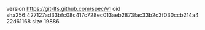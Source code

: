 version https://git-lfs.github.com/spec/v1
oid sha256:427127ad33bfc08c417c728ec013aeb2873fac33b2c3f030ccb214a422d61168
size 19886
